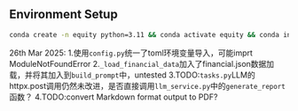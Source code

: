 ## Environment Setup
```zsh
conda create -n equity python=3.11 && conda activate equity && conda install fastapi uvicorn pymysql python-multipart celery redis-py toml
```

26th Mar 2025:
1.使用`config.py`统一了toml环境变量导入，可能imprt ModuleNotFoundError
2.`_load_financial_data`加入了financial.json数据加载，并将其加入到`build_prompt`中，untested
3.TODO:`tasks.py`LLM的httpx.post调用仍然未改进，是否直接调用`llm_service.py`中的`generate_report`函数？
4.TODO:convert Markdown format output to PDF?